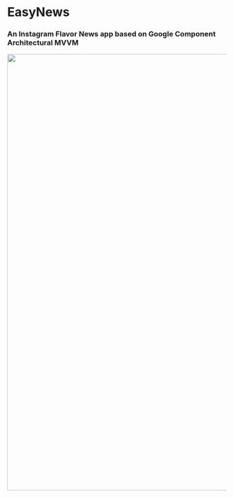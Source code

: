 # EasyNews 
### An Instagram Flavor News app based on Google Component Architectural MVVM

<img src="https://github.com/Larry-Wendy/EasyNews/blob/main/1.gif" width="700" height="1000"/>
